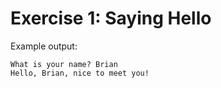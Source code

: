 # Exercise 1: Saying Hello

Example output:

```
What is your name? Brian
Hello, Brian, nice to meet you!
```
